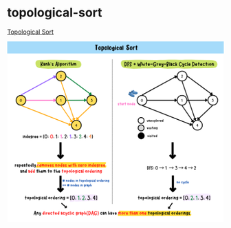 # topological-sort
[Topological Sort](https://yuminlee2.medium.com/topological-sort-cf9f8e43af6a)

![topological-sort-summary-card](https://github.com/ClaireLee22/topological-sort/blob/main/images/Topological%20sort.png)

